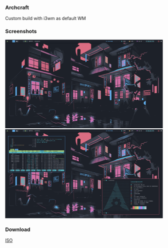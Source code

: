 ### Archcraft
Custom build with i3wm as default WM

### Screenshots
![Archcraft i3WM One](./img/0-archcraft.png)
![Archcraft i3WM Two](./img/1-archcraft.png)

### Download
[ISO](https://mega.nz/file/rENHSCha#HbUladkBOYTLW5o3BMl5g3mFSB2TE7fLRaOSeNu5z8Y)
